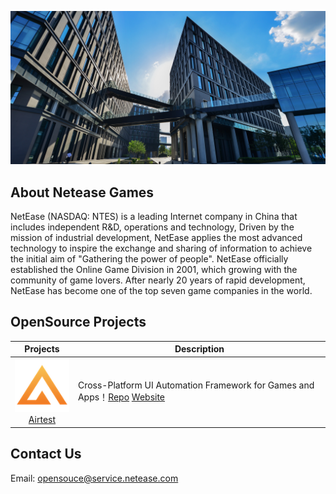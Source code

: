 
![Intro](./resources/netease-office.jpeg)

## About Netease Games

NetEase (NASDAQ: NTES) is a leading Internet company in China that includes independent R&D, operations and technology, Driven by the mission of industrial development, NetEase applies the most advanced technology to inspire the exchange and sharing of information to achieve the initial aim of "Gathering the power of people". NetEase officially established the Online Game Division in 2001, which growing with the community of game lovers. After nearly 20 years of rapid development, NetEase has become one of the top seven game companies in the world.


## OpenSource Projects

| Projects | Description |
| :---: |--- |
|![Airtest Logo](./resources/airtest-logo.png)<br/>[Airtest](https://github.com/AirtestProject/Airtest)|Cross-Platform UI Automation Framework for Games and Apps！[Repo](https://github.com/AirtestProject/Airtest)   [Website](https://airtest.netease.com/)|

## Contact Us

Email: opensouce@service.netease.com
